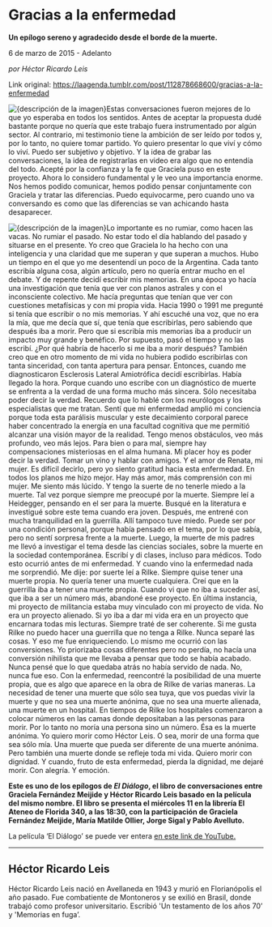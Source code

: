 # Gracias a la enfermedad

**Un epílogo sereno y agradecido desde el borde de la muerte.**

6 de marzo de 2015 - Adelanto

_por Héctor Ricardo Leis_

Link original: https://laagenda.tumblr.com/post/112878668600/gracias-a-la-enfermedad

![{descripción de la imagen}](https://64.media.tumblr.com/616e93fbc22c0b566f9c3a276f4d4ab6/tumblr_inline_pjzp2besL81t6q87u_500.png)Estas conversaciones fueron mejores de lo que yo esperaba en todos los sentidos. Antes de aceptar la propuesta dudé bastante porque no quería que este trabajo fuera instrumentado por algún sector. Al contrario, mi testimonio tiene la ambición de ser leído por todos y, por lo tanto, no quiere tomar partido. Yo quiero presentar lo que viví y cómo lo viví. Puedo ser subjetivo y objetivo. Y la idea de grabar las conversaciones, la idea de registrarlas en video era algo que no entendía del todo. Acepté por la confianza y la fe que Graciela puso en este proyecto. Ahora lo considero fundamental y le veo una importancia enorme. Nos hemos podido comunicar, hemos podido pensar conjuntamente con Graciela y tratar las diferencias. Puedo equivocarme, pero cuando uno va conversando es como que las diferencias se van achicando hasta desaparecer. 

![{descripción de la imagen}](https://64.media.tumblr.com/2a49fc271d48f277a293a4f74761e75e/tumblr_inline_pjzp2blg051t6q87u_250.png)Lo importante es no rumiar, como hacen las vacas. No rumiar el pasado. No estar todo el día hablando del pasado y situarse en el presente. Yo creo que Graciela lo ha hecho con una inteligencia y una claridad que me superan y que superan a muchos. Hubo un tiempo en el que yo me desentendí un poco de la Argentina. Cada tanto escribía alguna cosa, algún artículo, pero no quería entrar mucho en el debate. Y de repente decidí escribir mis memorias. En una época yo hacía una investigación que tenía que ver con planos astrales y con el inconsciente colectivo. Me hacía preguntas que tenían que ver con cuestiones metafísicas y con mi propia vida. Hacia 1990 o 1991 me pregunté si tenía que escribir o no mis memorias. Y ahí escuché una voz, que no era la mía, que me decía que sí, que tenía que escribirlas, pero sabiendo que después iba a morir. Pero que si escribía mis memorias iba a producir un impacto muy grande y benéfico. Por supuesto, pasó el tiempo y no las escribí. ¿Por qué habría de hacerlo si me iba a morir después? También creo que en otro momento de mi vida no hubiera podido escribirlas con tanta sinceridad, con tanta apertura para pensar. Entonces, cuando me diagnosticaron Esclerosis Lateral Amiotrófica decidí escribirlas. Había llegado la hora. Porque cuando uno escribe con un diagnóstico de muerte se enfrenta a la verdad de una forma mucho más sincera. Sólo necesitaba poder decir la verdad. Recuerdo que lo hablé con los neurólogos y los especialistas que me tratan. Sentí que mi enfermedad amplió mi conciencia porque toda esta parálisis muscular y este decaimiento corporal parece haber concentrado la energía en una facultad cognitiva que me permitió alcanzar una visión mayor de la realidad. Tengo menos obstáculos, veo más profundo, veo más lejos. Para bien o para mal, siempre hay compensaciones misteriosas en el alma humana. Mi placer hoy es poder decir la verdad. Tomar un vino y hablar con amigos. Y el amor de Renata, mi mujer. Es difícil decirlo, pero yo siento gratitud hacia esta enfermedad. En todos los planos me hizo mejor. Hay más amor, más comprensión con mi mujer. Me siento más lúcido. Y tengo la suerte de no tenerle miedo a la muerte. Tal vez porque siempre me preocupé por la muerte. Siempre leí a Heidegger, pensando en el ser para la muerte. Busqué en la literatura e investigué sobre este tema cuando era joven. Después, me entrené con mucha tranquilidad en la guerrilla. Allí tampoco tuve miedo. Puede ser por una condición personal, porque había pensado en el tema, por lo que sabía, pero no sentí sorpresa frente a la muerte. Luego, la muerte de mis padres me llevó a investigar el tema desde las ciencias sociales, sobre la muerte en la sociedad contemporánea. Escribí y di clases, incluso para médicos. Todo esto ocurrió antes de mi enfermedad. Y cuando vino la enfermedad nada me sorprendió. Me dije: por suerte leí a Rilke. Siempre quise tener una muerte propia. No quería tener una muerte cualquiera. Creí que en la guerrilla iba a tener una muerte propia. Cuando vi que no iba a suceder así, que iba a ser un número más, abandoné ese proyecto. En última instancia, mi proyecto de militancia estaba muy vinculado con mi proyecto de vida. No era un proyecto alienado. Si yo iba a dar mi vida era en un proyecto que encarnara todas mis lecturas. Siempre traté de ser coherente. Si me gusta Rilke no puedo hacer una guerrilla que no tenga a Rilke. Nunca separé las cosas. Y eso me fue enriqueciendo. Lo mismo me ocurrió con las conversiones. Yo priorizaba cosas diferentes pero no perdía, no hacía una conversión nihilista que me llevaba a pensar que todo se había acabado. Nunca pensé que lo que quedaba atrás no había servido de nada. No, nunca fue eso. Con la enfermedad, reencontré la posibilidad de una muerte propia, que es algo que aparece en la obra de Rilke de varias maneras. La necesidad de tener una muerte que sólo sea tuya, que vos puedas vivir la muerte y que no sea una muerte anónima, que no sea una muerte alienada, una muerte en un hospital. En tiempos de Rilke los hospitales comenzaron a colocar números en las camas donde depositaban a las personas para morir. Por lo tanto no moría una persona sino un número. Ésa es la muerte anónima. Yo quiero morir como Héctor Leis. O sea, morir de una forma que sea sólo mía. Una muerte que pueda ser diferente de una muerte anónima. Pero también una muerte donde se refleje toda mi vida. Quiero morir con dignidad. Y cuando, fruto de esta enfermedad, pierda la dignidad, me dejaré morir. Con alegría. Y emoción.

**Este es uno de los epílogos de *El Diálogo*, el libro de conversaciones entre Graciela Fernández Meijide y Héctor Ricardo Leis basado en la película del mismo nombre. El libro se presenta el miércoles 11 en la librería El Ateneo de Florida 340, a las 18:30, con la participación de Graciela Fernández Meijide, María Matilde Ollier, Jorge Sigal y Pablo Avelluto.**

La película ‘El Diálogo’ se puede ver entera [en este link de YouTube.](http://youtu.be/l-Hh0wY7ZU0)



---

 Héctor Ricardo Leis
--------------------

Héctor Ricardo Leis nació en Avellaneda en 1943 y murió en Florianópolis el año pasado. Fue combatiente de Montoneros y se exilió en Brasil, donde trabajó como profesor universitario. Escribió 'Un testamento de los años 70’ y 'Memorias en fuga’.

